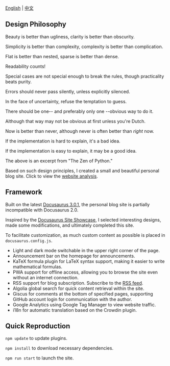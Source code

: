 [English](README.md) | [中文](README_zh.md)

## Design Philosophy

Beauty is better than ugliness, clarity is better than obscurity.

Simplicity is better than complexity, complexity is better than complication.

Flat is better than nested, sparse is better than dense.

Readability counts!

Special cases are not special enough to break the rules, though practicality beats purity.

Errors should never pass silently, unless explicitly silenced.

In the face of uncertainty, refuse the temptation to guess.

There should be one-- and preferably only one --obvious way to do it.

Although that way may not be obvious at first unless you're Dutch.

Now is better than never, although never is often better than *right* now.

If the implementation is hard to explain, it's a bad idea.

If the implementation is easy to explain, it may be a good idea.

The above is an excerpt from "The Zen of Python."

Based on such design principles, I created a small and beautiful personal blog site. Click to view the [website analysis](https://pagespeed.web.dev/).

## Framework

Built on the latest [Docusaurus 3.0.1](https://docusaurus.io/), the personal blog site is partially incompatible with Docusaurus 2.0.

Inspired by the [Docusaurus Site Showcase](https://docusaurus.io/showcase), I selected interesting designs, made some modifications, and ultimately completed this site.

To facilitate customization, as much custom content as possible is placed in `docusaurus.config.js`.

- Light and dark mode switchable in the upper right corner of the page.
- Announcement bar on the homepage for announcements.
- KaTeX formula plugin for LaTeX syntax support, making it easier to write mathematical formulas.
- PWA support for offline access, allowing you to browse the site even without an internet connection.
- RSS support for blog subscription. Subscribe to the [RSS feed](https://jiangmiemie.com/blog/rss.xml).
- Algolia global search for quick content retrieval within the site.
- Giscus for comments at the bottom of specified pages, supporting GitHub account login for communication with the author.
- Google Analytics using Google Tag Manager to view website traffic.
- i18n for automatic translation based on the Crowdin plugin.

## Quick Reproduction

`npm update` to update plugins.

`npm install` to download necessary dependencies.

`npm run start` to launch the site.